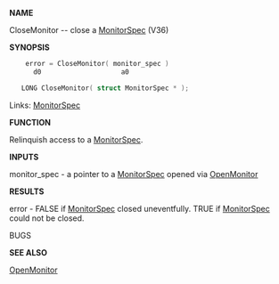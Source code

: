 
**NAME**

CloseMonitor -- close a [MonitorSpec](_OOAW) (V36)

**SYNOPSIS**

```c
    error = CloseMonitor( monitor_spec )
      d0                    a0

   LONG CloseMonitor( struct MonitorSpec * );

```
Links: [MonitorSpec](_OOAW) 

**FUNCTION**

Relinquish access to a [MonitorSpec](_OOAW).

**INPUTS**

monitor_spec - a pointer to a [MonitorSpec](_OOAW) opened via [OpenMonitor](OpenMonitor)

**RESULTS**

error - FALSE if [MonitorSpec](_OOAW) closed uneventfully.
TRUE if [MonitorSpec](_OOAW) could not be closed.

BUGS

**SEE ALSO**

[OpenMonitor](OpenMonitor)
